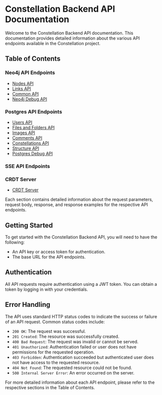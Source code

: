 # Constellation Backend API Documentation

Welcome to the Constellation Backend API documentation. This documentation provides detailed information about the various API endpoints available in the Constellation project.

## Table of Contents

### Neo4j API Endpoints

- [Nodes API](neo4j_api_endpoints/nodes.md)
- [Links API](neo4j_api_endpoints/links.md)
- [Common API](neo4j_api_endpoints/common.md)
- [Neo4j Debug API](neo4j_api_endpoints/debug.md)

### Postgres API Endpoints

- [Users API](postgres_api_endpoints/users.md)
- [Files and Folders API](postgres_api_endpoints/files.md)
- [Images API](postgres_api_endpoints/images.md)
- [Comments API](postgres_api_endpoints/comments.md)
- [Constellations API](postgres_api_endpoints/constellations.md)
- [Structure API](postgres_api_endpoints/structure.md)
- [Postgres Debug API](postgres_api_endpoints/debug.md)

### SSE API Endpoints

### CRDT Server

- [CRDT Server](crdt_server/overview.md)

Each section contains detailed information about the request parameters, request body, response, and response examples for the respective API endpoints.

## Getting Started

To get started with the Constellation Backend API, you will need to have the following:

- An API key or access token for authentication.
- The base URL for the API endpoints.

## Authentication

All API requests require authentication using a JWT token. You can obtain a token by logging in with your credentials.

## Error Handling

The API uses standard HTTP status codes to indicate the success or failure of an API request. Common status codes include:

- `200 OK`: The request was successful.
- `201 Created`: The resource was successfully created.
- `400 Bad Request`: The request was invalid or cannot be served.
- `401 Unauthorized`: Authentication failed or user does not have permissions for the requested operation.
- `403 Forbidden`: Authentication succeeded but authenticated user does not have access to the requested resource.
- `404 Not Found`: The requested resource could not be found.
- `500 Internal Server Error`: An error occurred on the server.

For more detailed information about each API endpoint, please refer to the respective sections in the Table of Contents.
